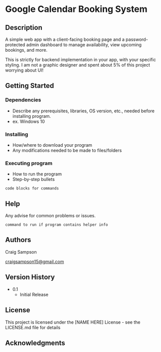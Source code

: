 # Google Calendar Booking System

## Description

A simple web app with a client-facing booking page and a password-protected admin dashboard to manage availability, view upcoming bookings, and more.

This is strictly for backend implementation in your app, with your specific styling. I am not a graphic designer and spent about 5% of this project worrying about UI!

## Getting Started

### Dependencies

* Describe any prerequisites, libraries, OS version, etc., needed before installing program.
* ex. Windows 10

### Installing

* How/where to download your program
* Any modifications needed to be made to files/folders

### Executing program

* How to run the program
* Step-by-step bullets
```
code blocks for commands
```

## Help

Any advise for common problems or issues.
```
command to run if program contains helper info
```

## Authors

Craig Sampson

craigsampson15@gmail.com

## Version History

* 0.1
    * Initial Release

## License

This project is licensed under the [NAME HERE] License - see the LICENSE.md file for details

## Acknowledgments

